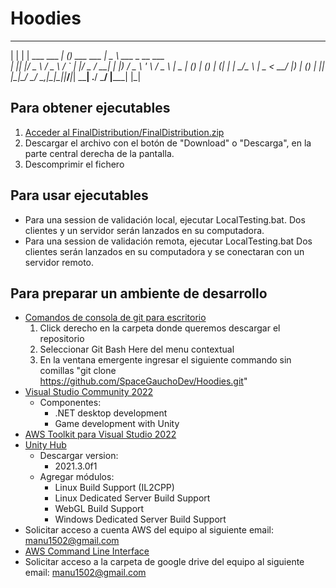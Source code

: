 # Hoodies
  _   _                 _ _               ____                  
 | | | | ___   ___   __| (_) ___  ___    |  _ \ ___ _ __   ___  
 | |_| |/ _ \ / _ \ / _` | |/ _ \/ __|   | |_) / _ \ '_ \ / _ \ 
 |  _  | (_) | (_) | (_| | |  __/\__ \   |  _ <  __/ |_) | (_) |
 |_| |_|\___/ \___/ \__,_|_|\___||___/___|_| \_\___| .__/ \___/ 
                                    |_____|        |_|          
## Para obtener ejecutables 
1. [Acceder al FinalDistribution/FinalDistribution.zip](https://github.com/SpaceGauchoDev/Hoodies/blob/main/FinalDistribution/FinalDistribution.zip)
2. Descargar el archivo con el botón de "Download" o "Descarga", en la parte central derecha de la pantalla.
3. Descomprimir el fichero 

## Para usar ejecutables
- Para una session de validación local, ejecutar LocalTesting.bat. Dos clientes y un servidor serán lanzados en su computadora.
- Para una session de validación remota, ejecutar LocalTesting.bat Dos clientes serán lanzados en su computadora y se conectaran con un servidor remoto.

## Para preparar un ambiente de desarrollo
- [Comandos de consola de git para escritorio](https://git-scm.com/downloads)
	1. Click derecho en la carpeta donde queremos descargar el repositorio
	2. Seleccionar Git Bash Here del menu contextual
	3. En la ventana emergente ingresar el siguiente commando sin comillas "git clone https://github.com/SpaceGauchoDev/Hoodies.git"
- [Visual Studio Community 2022](https://visualstudio.microsoft.com/thank-you-downloading-visual-studio/?sku=Community&channel=Release&version=VS2022&source=VSLandingPage&cid=2030&passive=false)
	- Componentes:
		- .NET desktop development
		- Game development with Unity
- [AWS Toolkit para Visual Studio 2022](https://marketplace.visualstudio.com/items?itemName=AmazonWebServices.AWSToolkitforVisualStudio2022)
- [Unity Hub](https://public-cdn.cloud.unity3d.com/hub/prod/UnityHubSetup.exe)
	- Descargar version:
		- 2021.3.0f1
	- Agregar módulos: 
		- Linux Build Support (IL2CPP)
		- Linux Dedicated Server Build Support
		- WebGL Build Support
		- Windows Dedicated Server Build Support
- Solicitar acceso a cuenta AWS del equipo al siguiente email: manu1502@gmail.com
- [AWS Command Line Interface](https://aws.amazon.com/cli/)			
- Solicitar acceso a la carpeta de google drive del equipo al siguiente email: manu1502@gmail.com